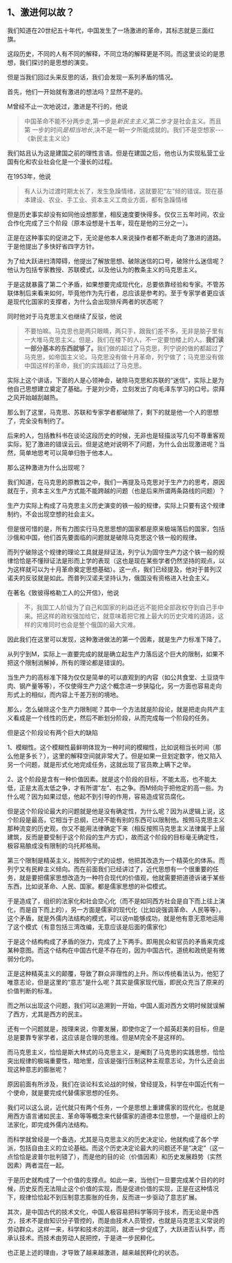 <h2>1、激进何以故？</h2><p data-pid="jWXPuMuN">我们知道在20世纪五十年代，中国发生了一场激进的革命，其标志就是三面红旗。</p><p data-pid="jdEUu_C4">这段历史，不同的人有不同的解释，不同立场的解释更是不同。而这里谈论的是思想，我们探讨的是思想的演变。</p><p data-pid="OFki6SkA">但是当我们回过头来反思的话，我们会发现一系列矛盾的情况。</p><p data-pid="Dp1l3YUT">首先，他们一开始就有激进的想法吗？显然不是的。</p><p data-pid="dDSIL-t_">M曾经不止一次地说过，激进是不行的，他说</p><blockquote data-pid="qHMTIzHA">中国革命不能不分两步走,第一步是<i>新民主主义</i>,第二步才是社会主义。而且第 一步的时间<i>是相当地长</i>,决不是一朝一夕所能成就的。我们不是空想家---《新民主主义论》</blockquote><p data-pid="2b7BeTmv">我们姑且认为这是建国之前的理性言语。但是在建国之后，他也认为实现私营工业国有化和农业社会化是一个漫长的过程。</p><p data-pid="YqS4zJAE">在1953年，他说</p><blockquote data-pid="c_wJpONH">有人认为过渡时期太长了，发生急躁情绪，这就要犯“左”倾的错误。现在基本建设、农业、手工业、资本主义工商业方面，都有急躁情绪</blockquote><p data-pid="ex4vONUR">但是历史事实却没有如同他设想那里，相反速度要快得多。仅仅三五年时间，农业合作化完成了三个阶段（原本设想是十五年，现在是他的三分之一）。</p><p data-pid="9IPqMTPZ">正是在这种事实的促进之下，无论是他本人来说操作者都不断走向了激进的道路。于是他提出了多快好省四字方针。</p><p data-pid="T1cFs2aC">为了给大跃进扫清障碍，他提出了解放思想、破除迷信的口号，破除什么迷信呢？他认为包括专家教授、苏联模式，以及他认为的教条主义的马克思主义。</p><p data-pid="0ddi69VR">于是这就暴露了第二个矛盾，如果想要完成现代化，总要依靠经验和专家。不管苏联体制后来看来如何，毕竟他作为先行者，总应该是参考的。至于专家学者更应该是现代化国家的支撑者，为什么会出现排斥两者的状态呢？</p><p data-pid="YgLUAGzk">同时他对于马克思主义也继续了反驳，他说</p><blockquote data-pid="y8mYAawq">不要怕嘛。马克思也是两只眼睛，两只手，跟我们差不多，无非是脑子里有一大堆马克思主义。但是，我们在楼下的人，不一定要怕楼上的人。<b>我们读一部分基本的东西就够了。</b>我们做的超过了马克思，列宁说的做的都超过了马克思，如帝国主义论。马克思没有做十月革命，列宁做了；马克思没有做中国这样的革命，我们的实践超过了马克思。</blockquote><p data-pid="KZiIiSzP">实际上这个讲话，下面的人是心领神会，破除马克思和苏联的“迷信”，实际上是为他自己思想建立奠定了基础。于是刘少奇，立刻发出了向毛泽东学习的口号。崇拜之风开始越刮越热。</p><p data-pid="CpoflKzV">那么到了这里，马克思、苏联和专家学者都破除了，剩下的就是他一个人的思想了，完全没有制约了。</p><p data-pid="rtbSIKAA">后来的人，包括教科书在谈论这段历史的时候，无非也是轻描淡写几句不尊重客观实际，犯了激进的错误云云。但是这绝对说明不了问题，为什么会出现激进呢？当然，简单地思考可以简单归咎于他本人。</p><p data-pid="ePpfbl2g">那么这种激进为什么出现呢？</p><p data-pid="c-v8oIqf">我们知道，在马克思的原教旨之中，我们一再提及马克思对于生产力的思考，原因就在于，资本主义生产方式能不能跨越的问题（也是后来所谓两条路线的问题）？</p><p data-pid="FRp806Lb">生产力实际上构成了马克思主义历史演变的铁一般的规律，实际上只要有这个规律制约，不会出现空想的社会主义。</p><p data-pid="_4_lMAk4">但是很可惜的是，所有力图实行马克思思想的国家都是原来极端落后的国家，包括沙俄和中国，他们首先要面临的问题就是破除马克思这个铁一般的规律。</p><p data-pid="2tUfDZB3">而列宁破除这个规律的理论工具就是辩证法，列宁认为固守生产力这个铁一般的规律恰恰是不懂辩证法是形而上学的表现（这也是现在某些学者仍然坚持的观点，以为这样就可以为十月革命奠定思想基础）。这一点，我们已经提及，他对于普列汉诺夫的反驳就是如此。而普列汉诺夫坚持认为，俄国没有资格进入社会主义。</p><p data-pid="mYGDi5Qc">在著名《致彼得格勒工人的公开信》，他说</p><blockquote data-pid="BaugCIZt"> 不，我国工人阶级为了自己和国家的利益还远不能把全部政权夺到自己手中来。把这样的政权强加给它，就意味着把它推上最大的历史灾难的道路，这样的灾难同时也会是整个俄国的最大灾难。</blockquote><p data-pid="l6fVIa4g">因此我们在这里可以发现，这种激进做法的第一个因素，就是生产力标准下降了。</p><p data-pid="hBUtN7cj">从列宁到M，实际上一直要完成的就是确立起生产力落后这个巨大的限制，如果不把这个限制消解掉，所有的理论都是错误的。</p><p data-pid="ODRhAr68">当生产力的高标准下降为仅仅是简单的可以直观到的内容（如公共食堂、土豆烧牛肉、钢产量等等），不仅使得生产力这个概念进一步狭隘化，另一方面也容易走向形式上的相似，而内容上千差万别的境地。</p><p data-pid="0tpIWkoG">那么，怎么破除这个生产力限制呢？其中一个方法就是阶段论，就是把走向共产主义看成是一个线性的历史，然后不断划分阶段，从而完成每一个阶段的任务。</p><p data-pid="Qr-OKb5v">但是这个阶段论有两个巨大的缺陷</p><p data-pid="aYZPWrJT">1、模糊性。这个模糊性最鲜明体现为一种时间的模糊性，比如说相当长时间（那么他是多长？），这里的解释空间就非常大了。但是如果一旦划定数字，他又陷入另一个问题，就是形式化地完成任务，这就出现了官员欺上瞒下之举。</p><p data-pid="QqE-M2_D">2、这个阶段是含有一种价值因素。就是这个阶段的目标，不能太高，也不能太低，正是太高太低之争，才有所谓“左”、右之争。而M倾向于把他定的高一些。为什么呢？因为如果过低，他起不到引导的作用，容易造成官员腐化。</p><p data-pid="lPzMdIEd">但是这个阶段论最大的问题就是他是没有确定性，为什么呢？因为从逻辑上说，这个阶段是最高，它相当于总纲，已经不能有别的东西可以限制他。按照马克思主义那种流变的历史观，你又不能用法律确定下来（相反按照马克思主义法律属于上层建筑，反而是要受制于这个阶段的生产方式），故而这个阶段的目标毫无确定性，极容易酿成没有限制的乌托邦格局。</p><p data-pid="zKlt9ApJ">第三个限制是精英主义，按照列宁式的设想，他把其改造为一个精英化的体系。而列宁又有民粹主义倾向。而在前面我们已经讲过了，近代思想有一个很重要的任务，就是要把儒家思想改造为一种符合现代的价值观，他就需要把道德诉诸于某些东西，比如说革命、人民、国家。都是儒家思想的补偿模式。</p><p data-pid="EDtyYncx">于是造成了，组织的法家化和社会空心化（而不是如同西方社会是自下而上往上演化，而是自下而上的），另一方面是儒家的现代化（比如说强调革命、人民等等）。这个矛盾，就是外儒内法结构的模式，可以说m能够成功，就是他有意无意地运用了这个模式（有意包括三湾改编，无意应该是后面的儒家化）</p><p data-pid="2USMNqWo">于是这个结构构成了矛盾的张力，完成了上下两手。即用民众和官员的矛盾来完成某种意图。而这个结构在中国古代是不存在的，因为中国古代，道统和政统是有微弱分化的。</p><p data-pid="JWlhdEtL">正是这种精英主义的颠覆，导致了群众非理性的上升。所以传统看法认为，他犯了唯意志论，但是这里的“意志”是什么呢？其实是儒家现代版，即民众充当了原来的价值判断的标准。</p><p data-pid="BXCQZrt1">而之所以出现这个问题，我们可以追溯到一开始，中国人面对西方文明时候就误解了西方，尤其是西方的民主。</p><p data-pid="LQGzLvFM">还有一个问题就是，按理来说，你要发展，即使你定了一个超英赶美的目标，但是总是要靠专家学者，这应该是合理的思维。但是M完全不是这样的。</p><p data-pid="nGs-PK3X">而马克思主义，恰恰是斯大林式的马克思主义，是阉割了马克思的实践思想，恰恰突出规律的极端重要性，暗地里，应该是强行压制这种主观意志论，为什么还会出现这种意志的膨胀呢？</p><p data-pid="BNpeaFfy">原因前面有所涉及，我们在谈论科玄论战的时候，曾经提及，科学在中国近代有一个使命，就是要完成代替儒家思想的任务。</p><p data-pid="jKXvTBag">我们可以这么说，近代就只有两个任务，一个是思想上重建儒家的现代化，也就是用西方语言诸如民主、革命等等概念来代替儒家的道德本位思想，一个是组织上的法家化，即完成外儒内法结构。</p><p data-pid="MIxFfpOc">而科学就曾经是一个备选，尤其是马克思主义的历史决定论，他就构成了各个学派，包括自由主义的立论基础。而这个历史决定论最大的问题还不是“决定”（这一点恰恰是波普尔批判错了），而是他的目的论（价值因素）和历史发展趋势（实然因素）两者混在一起。</p><p data-pid="Csd3IpGm">于是历史就构成了一个价值的支撑点。如此一来，当他们一旦要完成某个目的的时候，历史反而无法阻止这个价值的实现，而是促进价值的实现，正是在这种情况下，规律恰恰起不到压制意志膨胀的任务，反而进一步驱动了意志扩展。</p><p data-pid="FB52GY7T">其次，是中国古代的技术文化，中国人极容易把科学等同于技术，而无论是中西方，技术不是由知识分子管控的，而是由技术人员管控，也就是马克思主义常说的劳动群众。这样一来，科学和技术的混同，就进一步促成了，大跃进否认科学，而承认技术。而技术由劳动人民把控，于是进一步民粹化。</p><p data-pid="ixDFgyD0">也正是上述的理由，才导致了越来越激进，越来越民粹化的状态。</p><p></p>